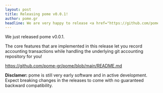 ```yaml
---
layout: post
title: Releasing pome v0.0.1!
author: pome.gr
headline: We are very happy to release <a href="https://github.com/pome-gr/pome">pome v0.0.1</a>!
---
```


We just released pome v0.0.1.    

The core features that are implemented in this release let you record accounting transactions while handling the underlying git accounting repository for you! 

<a href="https://github.com/pome-gr/pome/blob/main/README.md">https://github.com/pome-gr/pome/blob/main/README.md</a>

**Disclamer:** pome is still very early software and in active development. Expect breaking changes in the releases to come with no guaranteed backward compatibility.
